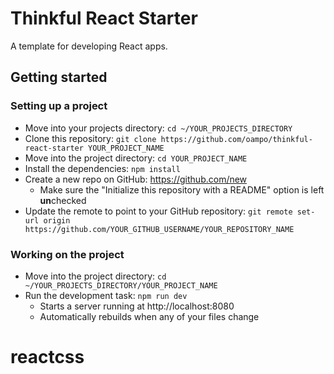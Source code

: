 # Thinkful React Starter

A template for developing React apps.

## Getting started

### Setting up a project

* Move into your projects directory: `cd ~/YOUR_PROJECTS_DIRECTORY`
* Clone this repository: `git clone https://github.com/oampo/thinkful-react-starter YOUR_PROJECT_NAME`
* Move into the project directory: `cd YOUR_PROJECT_NAME`
* Install the dependencies: `npm install`
* Create a new repo on GitHub: https://github.com/new
    * Make sure the "Initialize this repository with a README" option is left **un**checked
* Update the remote to point to your GitHub repository: `git remote set-url origin https://github.com/YOUR_GITHUB_USERNAME/YOUR_REPOSITORY_NAME`

### Working on the project

* Move into the project directory: `cd ~/YOUR_PROJECTS_DIRECTORY/YOUR_PROJECT_NAME`
* Run the development task: `npm run dev`
    * Starts a server running at http://localhost:8080
    * Automatically rebuilds when any of your files change

# reactcss
